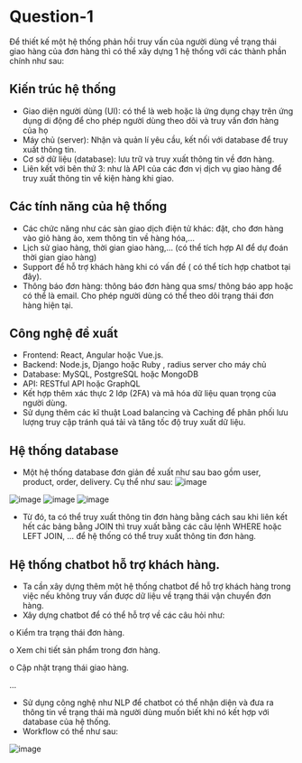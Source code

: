 # Question-1

Để thiết kế một hệ thống phản hồi truy vấn của người dùng về trạng thái giao hàng của đơn hàng thì có thể xây dựng 1 hệ thống với các thành phần chính như sau:
##	Kiến trúc hệ thống
-	Giao diện người dùng (UI): có thể là web hoặc là ứng dụng chạy trên ứng dụng di động để cho phép người dùng theo dõi và truy vấn đơn hàng của họ
-	Máy chủ (server): Nhận và quản lí yêu cầu, kết nối với database để truy xuất thông tin.
-	Cơ sở dữ liệu (database): lưu trữ và truy xuất thông tin về đơn hàng.
-	Liên kết với bên thứ 3: như là API của các đơn vị dịch vụ giao hàng để truy xuất thông tin về kiện hàng khi giao.
##	Các tính năng của hệ thống
-	Các chức năng như các sàn giao dịch điện tử khác: đặt, cho đơn hàng vào giỏ hàng ảo, xem thông tin về hàng hóa,…
-	Lịch sử giao hàng, thời gian giao hàng,… (có thể tích hợp AI để dự đoán thời gian giao hàng)
-	Support để hỗ trợ khách hàng khi có vấn đề ( có thể tích hợp chatbot tại đây).
-	Thông báo đơn hàng: thông báo đơn hàng qua sms/ thông báo app hoặc có thể là email. Cho phép người dùng có thể theo dõi trạng thái đơn hàng hiện tại.
##	Công nghệ đề xuất
-	Frontend: React, Angular hoặc Vue.js.
-	Backend: Node.js, Django hoặc Ruby , radius server cho máy chủ
-	Database: MySQL, PostgreSQL hoặc MongoDB 
-	API: RESTful API hoặc GraphQL 
-	Kết hợp thêm xác thực 2 lớp  (2FA) và mã hóa dữ liệu quan trọng của người dùng.
-	Sử dụng thêm các kĩ thuật Load balancing và Caching để phân phối lưu lượng truy cập tránh quá tải và tăng tốc độ truy xuất dữ liệu.
##	Hệ thống database
-	Một hệ thống database đơn giản đề xuất như sau bao gồm user, product, order, delivery. Cụ thể như sau:
 ![image](https://github.com/user-attachments/assets/65223939-7ea1-4211-98e2-1c7588e707bd)
 
 
 
![image](https://github.com/user-attachments/assets/31b4a01a-1517-4a49-858f-01e673b2b590)
![image](https://github.com/user-attachments/assets/0999ae87-a0bc-4c09-8b43-4c017c69ff71)
![image](https://github.com/user-attachments/assets/2aebf7e4-268c-47d9-b7bf-60829f58ee5d)

 
 
 
-	Từ đó, ta có thể truy xuất thông tin đơn hàng bằng cách sau khi liên kết hết các bảng bằng JOIN thì truy xuất bằng các câu lệnh WHERE hoặc LEFT JOIN, … để hệ thống có thể truy xuất thông tin đơn hàng.
## Hệ thống chatbot hỗ trợ khách hàng.
-	Ta cần xây dựng thêm một hệ thống chatbot để hỗ trợ khách hàng trong việc nếu không truy vấn được dữ liệu về trạng thái vận chuyển đơn hàng.
-	Xây dựng chatbot để có thể hỗ trợ về các câu hỏi như:
  
o	Kiểm tra trạng thái đơn hàng.

o	Xem chi tiết sản phẩm trong đơn hàng.

o	Cập nhật trạng thái giao hàng.

…
-	Sử dụng công nghệ như NLP để chatbot có thể nhận diện và đưa ra thông tin về trạng thái mà người dùng muốn biết khi nó kết hợp với database của hệ thống. 
-	Workflow có thể như sau:
 
![image](https://github.com/user-attachments/assets/d4d9244d-e834-4422-9d88-14b3d911ccde)


